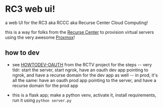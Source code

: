 # RC3 web ui!

a web UI for the RC3 aka RCCC aka Recurse Center Cloud Computing!

this is a way for folks from the [Recurse Center](https://www.recurse.com/) to provision virtual servers using the very awesome [Proxmox](https://www.proxmox.com/)!

## how to dev

- see [HOWTODEV-OAUTH](https://github.com/gregsadetsky/rctv/blob/main/docs/HOWTODEV-OAUTH.md) from the RCTV project for the steps
-- very tldr: start the server, start ngrok, have an oauth dev app pointing to ngrok, and have a recurse domain for the dev app as well
-- in prod, it's all the same: have an oauth prod app pointing to the server, and have a recurse domain for the prod app

- this is a flask app; make a python venv, activate it, install requirements, run it using `python server.py`